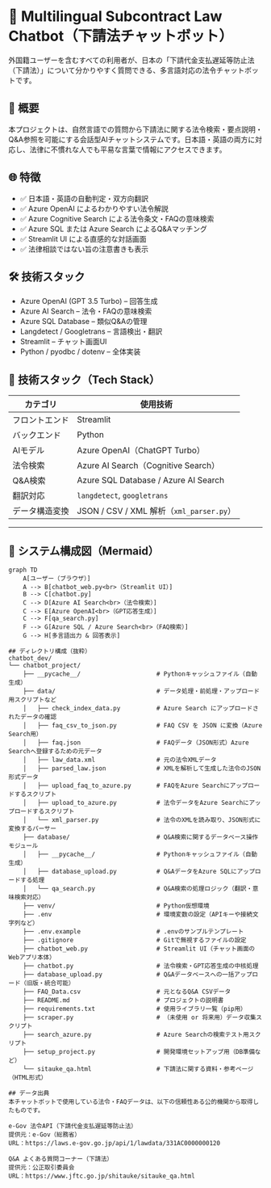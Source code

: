 # 📘 Multilingual Subcontract Law Chatbot（下請法チャットボット）

外国籍ユーザーを含むすべての利用者が、日本の「下請代金支払遅延等防止法（下請法）」について分かりやすく質問できる、多言語対応の法令チャットボットです。

## 🎯 概要

本プロジェクトは、自然言語での質問から下請法に関する法令検索・要点説明・Q&A参照を可能にする会話型AIチャットシステムです。日本語・英語の両方に対応し、法律に不慣れな人でも平易な言葉で情報にアクセスできます。

## 🌐 特徴

- ✅ 日本語・英語の自動判定・双方向翻訳
- ✅ Azure OpenAI によるわかりやすい法令解説
- ✅ Azure Cognitive Search による法令条文・FAQの意味検索
- ✅ Azure SQL または Azure Search によるQ&Aマッチング
- ✅ Streamlit UI による直感的な対話画面
- ✅ 法律相談ではない旨の注意書きも表示

## 🛠️ 技術スタック

- Azure OpenAI (GPT 3.5 Turbo) – 回答生成
- Azure AI Search – 法令・FAQの意味検索
- Azure SQL Database – 類似Q&Aの管理
- Langdetect / Googletrans – 言語検出・翻訳
- Streamlit – チャット画面UI
- Python / pyodbc / dotenv – 全体実装


## 🧱 技術スタック（Tech Stack）

| カテゴリ | 使用技術 |
|----------|------------|
| フロントエンド | Streamlit |
| バックエンド | Python |
| AIモデル | Azure OpenAI（ChatGPT Turbo） |
| 法令検索 | Azure AI Search（Cognitive Search） |
| Q&A検索 | Azure SQL Database / Azure AI Search |
| 翻訳対応 | `langdetect`, `googletrans` |
| データ構造変換 | JSON / CSV / XML 解析（`xml_parser.py`） |

---

## 🧭 システム構成図（Mermaid）

```mermaid
graph TD
    A[ユーザー（ブラウザ）]
    A --> B[chatbot_web.py<br>（Streamlit UI）]
    B --> C[chatbot.py]
    C --> D[Azure AI Search<br>（法令検索）]
    C --> E[Azure OpenAI<br>（GPT応答生成）]
    C --> F[qa_search.py]
    F --> G[Azure SQL / Azure Search<br>（FAQ検索）]
    G --> H[多言語出力 & 回答表示]

## ディレクトリ構成（抜粋）
chatbot_dev/
└── chatbot_project/
    ├── __pycache__/                     # Pythonキャッシュファイル（自動生成）
    ├── data/                            # データ処理・前処理・アップロード用スクリプトなど
    │   ├── check_index_data.py          # Azure Search にアップロードされたデータの確認
    │   ├── faq_csv_to_json.py           # FAQ CSV を JSON に変換（Azure Search用）
    │   ├── faq.json                     # FAQデータ（JSON形式）Azure Searchへ登録するための元データ
    │   ├── law_data.xml                 # 元の法令XMLデータ
    │   ├── parsed_law.json              # XMLを解析して生成した法令のJSON形式データ
    │   ├── upload_faq_to_azure.py       # FAQをAzure Searchにアップロードするスクリプト
    │   ├── upload_to_azure.py           # 法令データをAzure Searchにアップロードするスクリプト
    │   └── xml_parser.py                # 法令のXMLを読み取り、JSON形式に変換するパーサー
    ├── database/                        # Q&A検索に関するデータベース操作モジュール
    │   ├── __pycache__/                 # Pythonキャッシュファイル（自動生成）
    │   ├── database_upload.py           # Q&AデータをAzure SQLにアップロードする処理
    │   └── qa_search.py                 # Q&A検索の処理ロジック（翻訳・意味検索対応）
    ├── venv/                            # Python仮想環境
    ├── .env                             # 環境変数の設定（APIキーや接続文字列など）
    ├── .env.example                     # .envのサンプルテンプレート
    ├── .gitignore                       # Gitで無視するファイルの設定
    ├── chatbot_web.py                   # Streamlit UI（チャット画面のWebアプリ本体）
    ├── chatbot.py                       # 法令検索・GPT応答生成の中核処理
    ├── database_upload.py               # Q&Aデータベースへの一括アップロード（旧版・統合可能）
    ├── FAQ_Data.csv                     # 元となるQ&A CSVデータ
    ├── README.md                        # プロジェクトの説明書
    ├── requirements.txt                 # 使用ライブラリ一覧（pip用）
    ├── scraper.py                       # （未使用 or 将来用）データ収集スクリプト
    ├── search_azure.py                  # Azure Searchの検索テスト用スクリプト
    ├── setup_project.py                 # 開発環境セットアップ用（DB準備など）
    └── sitauke_qa.html                  # 下請法に関する資料・参考ページ（HTML形式）

## データ出典
本チャットボットで使用している法令・FAQデータは、以下の信頼性ある公的機関から取得したものです。

e-Gov 法令API（下請代金支払遅延等防止法）
提供元：e-Gov（総務省）
URL：https://laws.e-gov.go.jp/api/1/lawdata/331AC0000000120

Q&A よくある質問コーナー（下請法）
提供元：公正取引委員会
URL：https://www.jftc.go.jp/shitauke/sitauke_qa.html
